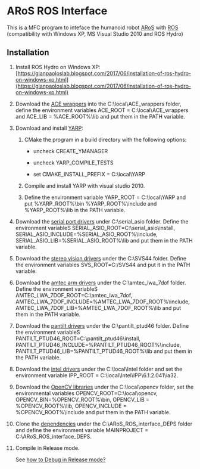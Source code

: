 # ARoS ROS Interface
This is a MFC program to inteface the humanoid robot [ARoS](https://github.com/zohannn/aros_description) with [ROS](http://wiki.ros.org/hydro) (compatibility with Windows XP, MS Visual Studio 2010 and ROS Hydro)

## Installation

1. Install ROS Hydro on Windows XP: [https://gianpaoloslab.blogspot.com/2017/06/installation-of-ros-hydro-on-windows-xp.html](https://gianpaoloslab.blogspot.com/2017/06/installation-of-ros-hydro-on-windows-xp.html) 

2. Download the [ACE wrappers](https://mega.nz/file/JCQF0KgA#qObQqMbwSJNgbdiZ93bk66CORwN1snCj281DRCuVss0) into the C:\local\ACE_wrappers folder, define the environment variables ACE_ROOT = C:\local\ACE_wrappers and ACE_LIB = %ACE_ROOT%\lib and put them in the PATH variable.
	
3. Download and install [YARP](https://mega.nz/file/YDoTCSbQ#F2HQ_iqX0SaChKvwFkGjetiOf99jBg_aHSyzhUKbAFg):

	1. CMake the program in a build directory with the following options:	
	
		- uncheck CREATE_YMANAGER
		
		- uncheck YARP_COMPILE_TESTS 
		
		- set CMAKE_INSTALL_PREFIX = C:\local\YARP
		
	2. Compile and install YARP with visual studio 2010.
	3. Define the environment variable YARP_ROOT = C:\local\YARP and put %YARP_ROOT%\bin %YARP_ROOT%\include and %YARP_ROOT%\lib in the PATH variable.
	
	
4. Download the [serial port drivers](https://mega.nz/file/cColSKxI#bExDoFvs8CU4ZLX0jI1jW-uchnmkg9lZvdanm64PZq4) under C:\serial_asio folder. 
	Define the environment variableS SERIAL_ASIO_ROOT=C:\serial_asio\install, SERIAL_ASIO_INCLUDE=%SERIAL_ASIO_ROOT%\include, SERIAL_ASIO_LIB=%SERIAL_ASIO_ROOT%\lib and put them in the PATH variable. 
	
5. Download the [stereo vision drivers](https://mega.nz/file/MfxR0ApQ#mpIefkK0pOwlzuM8s6ZcI4tAnNiLzPK9NnmNa7-Ek-E) under the C:\SVS44 folder.
	Define the environment variables SVS_ROOT=C:/SVS44 and put it in the PATH variable.	
	
6. Download the [amtec arm drivers](https://mega.nz/file/UDxFxCBA#t8fpfAAVXjZgwVcaHMsbn18srr2rjCRUFXsGWiYyK6g) under the C:\amtec_lwa_7dof folder.
	Define the environment variableS AMTEC_LWA_7DOF_ROOT=C:\amtec_lwa_7dof, AMTEC_LWA_7DOF_INCLUDE=%AMTEC_LWA_7DOF_ROOT%\include, AMTEC_LWA_7DOF_LIB=%AMTEC_LWA_7DOF_ROOT%\lib and put them in the PATH variable. 
	
7. Download the [pantilt drivers](https://mega.nz/file/sLZS2ZYI#ufL0qi6C_D0Lz1ImMqKRepgnVMVvZrC4qyVhuwMU3s0) under the C:\pantilt_ptud46 folder.
	Define the environment variableS PANTILT_PTUD46_ROOT=C:\pantilt_ptud46\install, PANTILT_PTUD46_INCLUDE=%PANTILT_PTUD46_ROOT%\include, PANTILT_PTUD46_LIB=%PANTILT_PTUD46_ROOT%\lib and put them in the PATH variable. 	
	
6. Download the [intel drivers](https://mega.nz/file/lSgiyCjb#TqJcQb-fDuHzZUnemy36doHhcvy-_CjcGR4c3g1PkFk) under the C:\local\Intel folder and set the environment variable IPP_ROOT = C:\local\Intel\IPP\6.1.2.041\ia32.
	
7. Download the [OpenCV libraries](https://mega.nz/file/0K5Uiaob#66FNPhh8N3yZtQO0TDi-ckkue330SBO2zposDnSvCtw) under the C:\local\opencv folder, set the environmental variables OPENCV_ROOT=C:\local\opencv, OPENCV_BIN=%OPENCV_ROOT%\bin, OPENCV_LIB = %OPENCV_ROOT%\lib, OPENCV_INCLUDE = %OPENCV_ROOT%\include and put them in the PATH variable.
		
8. Clone the [dependencies](https://github.com/zohannn/ARoS_ROS_interface_DEPS) under the C:\ARoS_ROS_interface_DEPS folder and define the environment variable MAINPROJECT = C:\ARoS_ROS_interface_DEPS.

9. Compile in Release mode.
	
	See [how to Debug in Release mode?](https://stackoverflow.com/questions/11253334/how-to-debug-in-release-mode)
	
